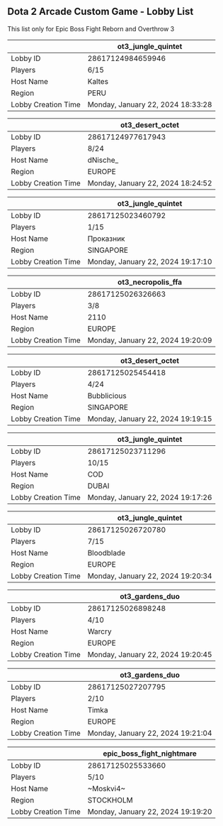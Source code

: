 ## Dota 2 Arcade Custom Game - Lobby List

This list only for Epic Boss Fight Reborn and Overthrow 3

|  | ot3_jungle_quintet |
| ------ | ------ |
| Lobby ID | 28617124984659946 |
| Players | 6/15 |
| Host Name | Kaltes |
| Region | PERU |
| Lobby Creation Time | Monday, January 22, 2024 18:33:28 |


|  | ot3_desert_octet |
| ------ | ------ |
| Lobby ID | 28617124977617943 |
| Players | 8/24 |
| Host Name | dNische_ |
| Region | EUROPE |
| Lobby Creation Time | Monday, January 22, 2024 18:24:52 |


|  | ot3_jungle_quintet |
| ------ | ------ |
| Lobby ID | 28617125023460792 |
| Players | 1/15 |
| Host Name | Проказник |
| Region | SINGAPORE |
| Lobby Creation Time | Monday, January 22, 2024 19:17:10 |


|  | ot3_necropolis_ffa |
| ------ | ------ |
| Lobby ID | 28617125026326663 |
| Players | 3/8 |
| Host Name | 2110 |
| Region | EUROPE |
| Lobby Creation Time | Monday, January 22, 2024 19:20:09 |


|  | ot3_desert_octet |
| ------ | ------ |
| Lobby ID | 28617125025454418 |
| Players | 4/24 |
| Host Name | Bubblicious |
| Region | SINGAPORE |
| Lobby Creation Time | Monday, January 22, 2024 19:19:15 |


|  | ot3_jungle_quintet |
| ------ | ------ |
| Lobby ID | 28617125023711296 |
| Players | 10/15 |
| Host Name | COD |
| Region | DUBAI |
| Lobby Creation Time | Monday, January 22, 2024 19:17:26 |


|  | ot3_jungle_quintet |
| ------ | ------ |
| Lobby ID | 28617125026720780 |
| Players | 7/15 |
| Host Name | Bloodblade |
| Region | EUROPE |
| Lobby Creation Time | Monday, January 22, 2024 19:20:34 |


|  | ot3_gardens_duo |
| ------ | ------ |
| Lobby ID | 28617125026898248 |
| Players | 4/10 |
| Host Name | Warcry |
| Region | EUROPE |
| Lobby Creation Time | Monday, January 22, 2024 19:20:45 |


|  | ot3_gardens_duo |
| ------ | ------ |
| Lobby ID | 28617125027207795 |
| Players | 2/10 |
| Host Name | Timka |
| Region | EUROPE |
| Lobby Creation Time | Monday, January 22, 2024 19:21:04 |


|  | epic_boss_fight_nightmare |
| ------ | ------ |
| Lobby ID | 28617125025533660 |
| Players | 5/10 |
| Host Name | ~Moskvi4~ |
| Region | STOCKHOLM |
| Lobby Creation Time | Monday, January 22, 2024 19:19:20 |


